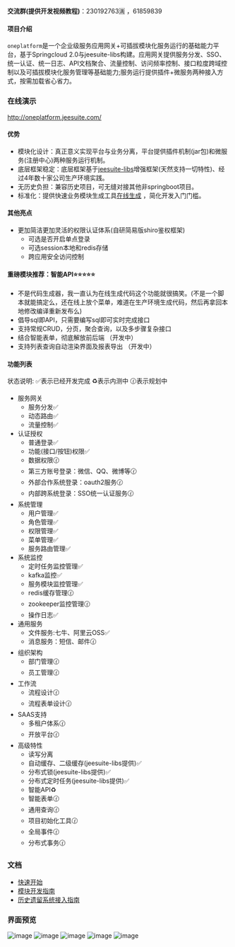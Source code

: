 **交流群(提供开发视频教程)**：230192763🈵 ，61859839

#### 项目介绍
 
`oneplatform`是一个企业级服务应用网关+可插拔模块化服务运行的基础能力平台，基于Springcloud 2.0与jeesuite-libs构建。应用网关提供服务分发、SSO、统一认证、统一日志、API文档聚合、流量控制、访问频率控制、接口粒度跨域控制以及可插拔模块化服务管理等基础能力;服务运行提供插件+微服务两种接入方式，按需加载省心省力。

### 在线演示
http://oneplatform.jeesuite.com/

#### 优势
 - 模块化设计：真正意义实现平台与业务分离，平台提供插件机制(jar包)和微服务(注册中心)两种服务运行机制。
 - 底层框架稳定：底层框架基于[jeesuite-libs](http://git.oschina.net/vakinge/jeesuite-libs)增强框架(天然支持一切特性)、经过4年数十家公司生产环境实践。
 - 无历史负担：兼容历史项目，可无缝对接其他非springboot项目。
 - 标准化：提供快速业务模块生成工具[在线生成](http://www.jeesuite.com/tool/genProject.html) ，简化开发入门门槛。
 
#### 其他亮点
 - 更加简洁更加灵活的权限认证体系(自研简易版shiro鉴权框架)
   - 可选是否开启单点登录
   - 可选session本地和redis存储
   - 跨应用安全访问控制
 
#### 重磅模块推荐：智能API:star::star::star::star::star:
 - 不是代码生成器，我一直认为在线生成代码这个功能就很搞笑。(不是一个脚本就能搞定么，还在线上放个菜单，难道在生产环境生成代码，然后再拿回本地修改编译重新发布么)
 - 倡导sql即API，只需要编写sql即可实时完成接口
 - 支持常规CRUD，分页，聚合查询，以及多步骤复杂接口
 - 结合智能表单，彻底解放前后端 （开发中）
 - 支持列表查询自动渲染界面及报表导出 （开发中）

#### 功能列表
 状态说明: :white_check_mark:表示已经开发完成 :recycle:表示内测中 :clock130:表示规划中
 - 服务网关
   - 服务分发:white_check_mark:
   - 动态路由:white_check_mark:
   - 流量控制:white_check_mark:
 - 认证授权
   - 普通登录:white_check_mark:
   - 功能(接口/按钮)权限:white_check_mark:
   - 数据权限:clock130:
   - 第三方账号登录：微信、QQ、微博等:clock130:
   - 外部合作系统登录：oauth2服务:clock130:
   - 内部跨系统登录：SSO统一认证服务:clock130:
 - 系统管理
   - 用户管理:white_check_mark:
   - 角色管理:white_check_mark:
   - 权限管理:white_check_mark:
   - 菜单管理:white_check_mark:
   - 服务路由管理:white_check_mark:
 - 系统监控
   - 定时任务监控管理:white_check_mark:
   - kafka监控:white_check_mark:
   - 服务模块监控管理:white_check_mark:
   - redis缓存管理:clock130:
   - zookeeper监控管理:clock130:
   - 操作日志:white_check_mark:
 - 通用服务
   - 文件服务:七牛、阿里云OSS:white_check_mark:
   - 消息服务：短信、邮件:clock130:
 - 组织架构
   - 部门管理:clock130:
   - 员工管理:clock130:
 - 工作流
   - 流程设计:clock130:
   - 流程表单设计:clock130:
 - SAAS支持
   - 多租户体系:clock130:
   - 开放平台:clock130:
 - 高级特性
   - 读写分离
   - 自动缓存、二级缓存(jeesuite-libs提供):white_check_mark:
   - 分布式锁(jeesuite-libs提供):white_check_mark:
   - 分布式定时任务(jeesuite-libs提供):white_check_mark:
   - 智能API:recycle:
   - 智能表单:clock130:
   - 通用查询:clock130:
   - 项目初始化工具:clock130:
   - 全局事件:clock130:
   - 分布式事务:clock130:

   

### 文档
 - [快速开始](./docs/quick-start.md) 
 - [模块开发指南](./docs/dev-guide.md) 
 - [历史遗留系统接入指南](./docs/old-system-guide.md) 


### 界面预览
![image](http://ojmezn0eq.bkt.clouddn.com/oneplatform/module.png)
![image](http://ojmezn0eq.bkt.clouddn.com/oneplatform/menu.png)
![image](http://ojmezn0eq.bkt.clouddn.com/oneplatform/log.png)
![image](http://ojmezn0eq.bkt.clouddn.com/oneplatform/schedule.png)
![image](http://ojmezn0eq.bkt.clouddn.com/oneplatform/kafka.png)
